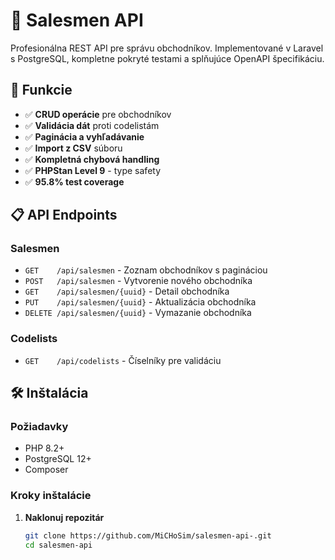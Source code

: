# 🎯 Salesmen API

Profesionálna REST API pre správu obchodníkov. Implementované v Laravel s PostgreSQL, kompletne pokryté testami a splňujúce OpenAPI špecifikáciu.

## 🚀 Funkcie

- ✅ **CRUD operácie** pre obchodníkov
- ✅ **Validácia dát** proti codelistám
- ✅ **Paginácia a vyhľadávanie**
- ✅ **Import z CSV** súboru
- ✅ **Kompletná chybová handling**
- ✅ **PHPStan Level 9** - type safety
- ✅ **95.8% test coverage**

## 📋 API Endpoints

### Salesmen
- `GET    /api/salesmen` - Zoznam obchodníkov s pagináciou
- `POST   /api/salesmen` - Vytvorenie nového obchodníka
- `GET    /api/salesmen/{uuid}` - Detail obchodníka
- `PUT    /api/salesmen/{uuid}` - Aktualizácia obchodníka
- `DELETE /api/salesmen/{uuid}` - Vymazanie obchodníka

### Codelists
- `GET    /api/codelists` - Číselníky pre validáciu

## 🛠️ Inštalácia

### Požiadavky
- PHP 8.2+
- PostgreSQL 12+
- Composer

### Kroky inštalácie

1. **Naklonuj repozitár**
   ```bash
   git clone https://github.com/MiCHoSim/salesmen-api-.git
   cd salesmen-api

